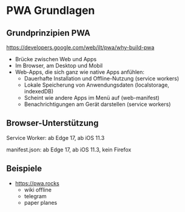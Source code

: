 # PWA Grundlagen

<!-- https://developers.google.com/web/ilt/pwa/ -->

## Grundprinzipien PWA

https://developers.google.com/web/ilt/pwa/why-build-pwa

- Brücke zwischen Web und Apps
- Im Browser, am Desktop und Mobil
- Web-Apps, die sich ganz wie native Apps anfühlen:
  - Dauerhafte Installation und Offline-Nutzung (service workers)
  - Lokale Speicherung von Anwendungsdaten (localstorage, indexedDB)
  - Scheint wie andere Apps im Menü auf (web-manifest)
  - Benachrichtigungen am Gerät darstellen (service workers)

<!-- google-präsentation bis S. 23 -->

## Browser-Unterstützung

Service Worker: ab Edge 17, ab iOS 11.3

manifest.json: ab Edge 17, ab iOS 11.3, kein Firefox

## Beispiele

- https://pwa.rocks
  - wiki offline
  - telegram
  - paper planes
